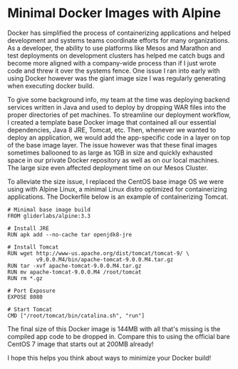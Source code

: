 # Minimal Docker Images with Alpine

Docker has simplified the process of containerizing applications and helped development and systems teams coordinate efforts for many organizations. As a developer, the ability to use platforms like Mesos and Marathon and test deployments on development clusters has helped me catch bugs and become more aligned with a company-wide process than if I just wrote code and threw it over the systems fence. One issue I ran into early with using Docker however was the giant image size I was regularly generating when executing docker build. 

To give some background info, my team at the time was deploying backend services written in Java and used to deploy by dropping WAR files into the proper directories of pet machines. To streamline our deployment workflow, I created a template base Docker image that contained all our essential dependencies, Java 8 JRE, Tomcat, etc. Then, whenever we wanted to deploy an application, we would add the app-specific code in a layer on top of the base image layer. The issue however was that these final images sometimes ballooned to as large as 1GB in size and quickly exhausted space in our private Docker repository as well as on our local machines. The large size even affected deployment time on our Mesos Cluster.

To alleviate the size issue, I replaced the CentOS base image OS we were using with Alpine Linux, a minimal Linux distro optimized for containerizing applications. The Dockerfile below is an example of containerizing Tomcat.

```
# Minimal base image build
FROM gliderlabs/alpine:3.3

# Install JRE
RUN apk add --no-cache tar openjdk8-jre

# Install Tomcat
RUN wget http://www-us.apache.org/dist/tomcat/tomcat-9/ \
         v9.0.0.M4/bin/apache-tomcat-9.0.0.M4.tar.gz
RUN tar -xvf apache-tomcat-9.0.0.M4.tar.gz
RUN mv apache-tomcat-9.0.0.M4 /root/tomcat
RUN rm *.gz

# Port Exposure
EXPOSE 8080

# Start Tomcat
CMD ["/root/tomcat/bin/catalina.sh", "run"]
```
The final size of this Docker image is 144MB with all that's missing is the compiled app code to be dropped in. Compare this to using the official bare CentOS 7 image that starts out at 200MB already!

I hope this helps you think about ways to minimize your Docker build!
